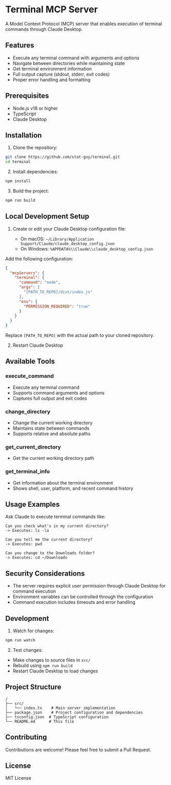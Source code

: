 # Terminal MCP Server

A Model Context Protocol (MCP) server that enables execution of terminal commands through Claude Desktop.

## Features

- Execute any terminal command with arguments and options
- Navigate between directories while maintaining state
- Get terminal environment information
- Full output capture (stdout, stderr, exit codes)
- Proper error handling and formatting

## Prerequisites

- Node.js v18 or higher
- TypeScript
- Claude Desktop

## Installation

1. Clone the repository:
```bash
git clone https://github.com/stat-guy/terminal.git
cd terminal
```

2. Install dependencies:
```bash
npm install
```

3. Build the project:
```bash
npm run build
```

## Local Development Setup

1. Create or edit your Claude Desktop configuration file:

   - On macOS: `~/Library/Application Support/Claude/claude_desktop_config.json`
   - On Windows: `%APPDATA%\\Claude\\claude_desktop_config.json`

Add the following configuration:

```json
{
  "mcpServers": {
    "terminal": {
      "command": "node",
      "args": [
        "[PATH_TO_REPO]/dist/index.js"
      ],
      "env": {
        "PERMISSION_REQUIRED": "true"
      }
    }
  }
}
```

Replace `[PATH_TO_REPO]` with the actual path to your cloned repository.

2. Restart Claude Desktop

## Available Tools

### execute_command
- Execute any terminal command
- Supports command arguments and options
- Captures full output and exit codes

### change_directory
- Change the current working directory
- Maintains state between commands
- Supports relative and absolute paths

### get_current_directory
- Get the current working directory path

### get_terminal_info
- Get information about the terminal environment
- Shows shell, user, platform, and recent command history

## Usage Examples

Ask Claude to execute terminal commands like:

```
Can you check what's in my current directory?
-> Executes: ls -la

Can you tell me the current directory?
-> Executes: pwd

Can you change to the Downloads folder?
-> Executes: cd ~/Downloads
```

## Security Considerations

- The server requires explicit user permission through Claude Desktop for command execution
- Environment variables can be controlled through the configuration
- Command execution includes timeouts and error handling

## Development

1. Watch for changes:
```bash
npm run watch
```

2. Test changes:
- Make changes to source files in `src/`
- Rebuild using `npm run build`
- Restart Claude Desktop to load changes

## Project Structure

```
/
├── src/
│   └── index.ts    # Main server implementation
├── package.json    # Project configuration and dependencies
├── tsconfig.json  # TypeScript configuration
└── README.md      # This file
```

## Contributing

Contributions are welcome! Please feel free to submit a Pull Request.

## License

MIT License